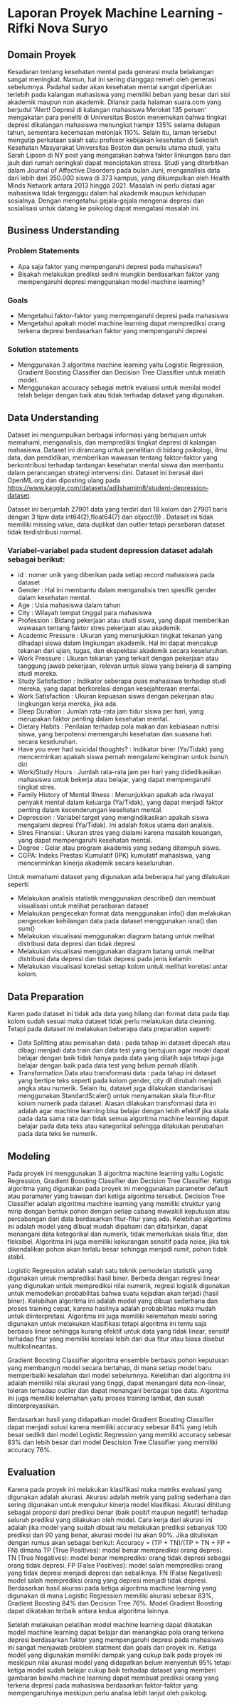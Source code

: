 # Laporan Proyek Machine Learning - Rifki Nova Suryo

## Domain Proyek

Kesadaran tentang kesehatan mental pada generasi muda belakangan sangat meningkat. Namun, hal ini sering dianggap remeh oleh generasi sebelumnya. Padahal sadar akan kesehatan mental sangat diperlukan terlebih pada kalangan mahasiswa yang memiliki beban yang besar dari sisi akademik maupun non akademik. Dilansir pada halaman suara.com yang berjudul 'Alert! Depresi di kalangan mahasiswa Meroket 135 persen' mengakatan para peneliti di Universitas Boston menemukan bahwa tingkat depresi dikalangan mahasiswa menungkat hampir 135% selama delapan tahun, sementara kecemasan melonjak 110%. Selain itu, laman tersebut mengutip perkataan salah satu  profesor kebijakan kesehatan di Sekolah Kesehatan Masyarakat Universitas Boston dan penulis utama studi, yaitu Sarah Lipson di NY post yang mengatakan bahwa faktor linkungan baru dan jauh dari rumah seringkali dapat menciptakan stress. Studi yang diterbitkan dalam Journal of Affective Disorders pada bulan Juni, menganalisis data dari lebih dari 350.000 siswa di 373 kampus, yang dikumpulkan oleh Health Minds Network antara 2013 hingga 2021. Masalah ini perlu diatasi agar mahasiswa tidak terganggu dalam hal akademik maupun kehidupan sosialnya. Dengan mengetahui gejala-gejala mengenai depresi dan sosialisasi untuk datang ke psikolog dapat mengatasi masalah ini.

## Business Understanding

### Problem Statements
- Apa saja faktor yang mempengaruhi depresi pada mahasiswa?
- Bisakah melakukan prediksi sedini mungkin berdasarkan faktor yang mempengaruhi depresi menggunakan model machine learning?

### Goals
- Mengetahui faktor-faktor yang mempengaruhi depresi pada mahasiswa 
- Mengetahui apakah model machine learning dapat memprediksi orang terkena depresi berdasarkan faktor yang mempengaruhi depresi

### Solution statements
- Menggunakan 3 algoritma machine learning yaitu Logistic Regression, Gradient Boosting Classifier dan Decision Tree Classifier untuk melatih model.
- Menggunakan accuracy sebagai metrik evaluasi untuk menilai model telah belajar dengan baik atau tidak terhadap dataset yang digunakan.

## Data Understanding
Dataset ini mengumpulkan berbagai informasi yang bertujuan untuk memahami, menganalisis, dan memprediksi tingkat depresi di kalangan mahasiswa. Dataset ini dirancang untuk penelitian di bidang psikologi, ilmu data, dan pendidikan, memberikan wawasan tentang faktor-faktor yang berkontribusi terhadap tantangan kesehatan mental siswa dan membantu dalam perancangan strategi intervensi dini. Dataset ini berasal dari OpenML.org dan diposting ulang pada https://www.kaggle.com/datasets/adilshamim8/student-depression-dataset. 

Dataset ini berjumlah 27901 data yang terdiri dari 18 kolom dan 27901 baris dengan 3 tipw data int64(2),float64(7) dan object(9) . Dataset ini tidak memiliki missing value, data duplikat dan outlier tetapi persebaran dataset tidak terdistribusi normal.

### Variabel-variabel pada student depression dataset adalah sebagai berikut:
- id : nomer unik yang diberikan pada setiap record mahasiswa pada dataset
- Gender : Hal ini membantu dalam menganalisis tren spesifik gender dalam kesehatan mental.
- Age : Usia mahasiswa dalam tahun
- City : Wilayah tempat tinggal para mahasiswa
- Profession  : Bidang pekerjaan atau studi siswa, yang dapat memberikan wawasan tentang faktor stres pekerjaan atau akademik.
- Academic Pressure : Ukuran yang menunjukkan tingkat tekanan yang dihadapi siswa dalam lingkungan akademik. Hal ini dapat mencakup tekanan dari ujian, tugas, dan ekspektasi akademik secara keseluruhan.
- Work Pressure  : Ukuran tekanan yang terkait dengan pekerjaan atau tanggung jawab pekerjaan, relevan untuk siswa yang bekerja di samping studi mereka.
- Study Satisfaction : Indikator seberapa puas mahasiswa terhadap studi mereka, yang dapat berkorelasi dengan kesejahteraan mental.
- Work Satisfaction : Ukuran kepuasan siswa dengan pekerjaan atau lingkungan kerja mereka, jika ada.
- Sleep Duration : Jumlah rata-rata jam tidur siswa per hari, yang merupakan faktor penting dalam kesehatan mental.
- Dietary Habits  : Penilaian terhadap pola makan dan kebiasaan nutrisi siswa, yang berpotensi memengaruhi kesehatan dan suasana hati secara keseluruhan.
- Have you ever had suicidal thoughts? : Indikator biner (Ya/Tidak) yang mencerminkan apakah siswa pernah mengalami keinginan untuk bunuh diri
- Work/Study Hours : Jumlah rata-rata jam per hari yang didedikasikan mahasiswa untuk bekerja atau belajar, yang dapat mempengaruhi tingkat stres.
- Family History of Mental Illness : Menunjukkan apakah ada riwayat penyakit mental dalam keluarga (Ya/Tidak), yang dapat menjadi faktor penting dalam kecenderungan kesehatan mental.
- Depression : Variabel target yang mengindikasikan apakah siswa mengalami depresi (Ya/Tidak). Ini adalah fokus utama dari analisis.
- Stres Finansial : Ukuran stres yang dialami karena masalah keuangan, yang dapat mempengaruhi kesehatan mental.
- Degree : Gelar atau program akademis yang sedang ditempuh siswa.
- CGPA: Indeks Prestasi Kumulatif (IPK) kumulatif mahasiswa, yang mencerminkan kinerja akademik secara keseluruhan.

Untuk memahami dataset yang digunakan ada beberapa hal yang dilakukan seperti:
- Melakukan analisis statistik menggunakan describe() dan membuat visualisasi untuk melihat persebaran dataset
- Melakukan pengecekan format data menggunakan info() dan melakukan pengecekan kehilangan data pada dataset menggunakan isna() dan sum()
- Melakukan visualisasi menggunakan diagram batang untuk melihat distribusi data depresi dan tidak depresi
- Melakukan visualisasi menggunakan diagram batang untuk melihat distribusi data depresi dan tidak depresi pada jenis kelamin
- Melakukan visualisasi korelasi setiap kolom untuk melihat korelasi antar kolom.

## Data Preparation
Karen pada dataset ini tidak ada data yang hilang dan format data pada tiap kolom sudah sesuai maka dataset tidak perlu melakukan data cleaning. Tetapi pada dataset ini melakukan beberapa data preparation seperti:
- Data Splitting atau pemisahan data : pada tahap ini dataset dipecah atau dibagi menjadi data train dan data test yang bertujuan agar model dapat belajar dengan baik tidak hanya pada data yang dilatih saja tetapi juga belajar dengan baik pada data test yang belum pernah dilatih.
- Transformation Data atau transformasi data : pada tahap ini dataset yang bertipe teks seperti pada kolom gender, city dll dirubah menjadi angka atau numerik. Selain itu, dataset juga dilakukan standarisasi menggunakan StandardScaler() untuk menyamakan skala fitur-fitur kolom numerik pada dataset. Alasan dilakukan transformasi data ini adalah agar machine learning bisa belajar dengan lebih efektif jika skala pada data sama rata dan tidak semua algoritma machine learning dapat belajar pada data teks atau kategorikal sehingga dilakukan perubahan pada data teks ke numerik.

## Modeling
Pada proyek ini menggunakan 3 algoritma machine learning yaitu Logistic Regression, Gradient Boosting Classifier dan Decision Tree Classifier. Ketiga algoritma yang digunakan pada proyek ini menggunakan parameter default atau paramater yang bawaan dari ketiga algoritma tersebut. 
Decision Tree Classifier adalah algoritma machine learning yang memiliki struktur yang mirip dengan bentuk pohon dengan setiap cabang mewakili keputusan atau percabangan dari data berdasarkan fitur-fitur yang ada. Kelebihan algortima ini adalah model yang dibuat mudah dipahami dan ditafsirkan, dapat menangani data ketegorikal dan numerik, tidak memerlukan skala fitur, dan fleksibel. Algoritma ini juga memiliki kekurangan sensitif pada noise, jika tak dikendalikan pohon akan terlalu besar sehingga menjadi rumit, pohon tidak stabil. 

Logistic Regression adalah salah satu teknik pemodelan statistik yang digunakan untuk memprediksi hasil biner. Berbeda dengan regresi linear yang digunakan untuk memprediksi nilai numerik, regresi logistik digunakan untuk memodelkan probabilitas bahwa suatu kejadian akan terjadi (hasil biner). Kelebihan algoritma ini adalah model yang dibuat sederhana dan proses training cepat, karena hasilnya adalah probabilitas maka mudah untuk diinterpretasi. Algoritma ini juga memiliki kelemahan meski sering digunakan untuk melakukan klasifikasi tetapi algoritma ini tentu saja berbasis linear sehingga kurang efektif untuk data yang tidak linear, sensitif terhadap fitur yang memiliki korelasi lebih dari dua fitur atau biasa disebut multikolinearitas. 

Gradient Boosting Classifier algoritma ensemble berbasis pohon keputusan yang membangun model secara bertahap, di mana setiap model baru memperbaiki kesalahan dari model sebelumnya. Kelebihan dari algoritma ini adalah memiliki nilai akurasi yang tinggi, dapat menangani data non-linear, toleran terhadap outlier dan dapat menangani berbagai tipe data. Algoritma ini juga memiliki kelemahan yaitu proses training lambat, dan susah diinterpreyasikan. 

Berdasarkan hasil yang didapatkan model Gradient Boosting Classifier dapat menjadi solusi karena memiliki accuracy sebesar 84% yang lebih besar sedikit dari model Logistic Regression yang memilki accuracy sebesar 83% dan lebih besar dari model Descision Tree Classifier yang memiliki accuracy 76%.

## Evaluation
Karena pada proyek ini melakukan klasifikasi maka matriks evaluasi yang digunakan adalah akurasi. Akurasi adalah metrik yang paling sederhana dan sering digunakan untuk mengukur kinerja model klasifikasi. Akurasi dihitung sebagai proporsi dari prediksi benar (baik positif maupun negatif) terhadap seluruh prediksi yang dilakukan oleh model. Cara kerja dari akurasi ini adalah jika model yang sudah dibuat lalu melakukan prediksi sebanyak 100 prediksi dan 90 yang benar, akurasi model itu akan 90%. Jika dituliskan dengan rumus akan sebagai berikut:
Accuracy = (TP + TN)/(TP + TN + FP + FN)
dimana 
TP (True Positives): model benar memprediksi orang depresi.
TN (True Negatives): model benar memprediksi orang tidak depresi sebagai orang tidak depresi.
FP (False Positives): model salah memprediksi orang yang tidak depresi menjadi depresi dan sebaliknya.
FN (False Negatives): model salah memprediksi orang yang depresi menjadi tidak depresi.
​
Berdasarkan hasil akurasi pada ketiga algoritma machine learning yang digunakan di mana Logistic Regression memiliki akurasi sebesar 83%, Gradient Boosting 84% dan Decision Tree 76%. Model Gradient Boosting dapat dikatakan terbaik antara kedua algoritma lainnya. 

Setelah melakukan pelatihan model machine learning dapat dikatakan model machine learning dapat belajar dan menangkap pola orang terkena depresi berdasarkan faktor yang mempengaruhi depresi pada mahasiswa ini sangat menjawab problem statment dan goals dari proyek ini. Ketiga model yang digunakan memiliki dampak yang cukup baik pada proyek ini meskipun nilai akurasi model yang didapatkan belum menyentuh 95% tetapi ketiga model sudah belajar cukup baik terhadap dataset yang memberi gambaran bawha machine learning dapat membuat prediksi orang yang terkena depresi pada mahasiswa berdasarkan faktor-faktor yang mempengaruhinya meskipun perlu analisa lebih lanjut oleh psikolog.


